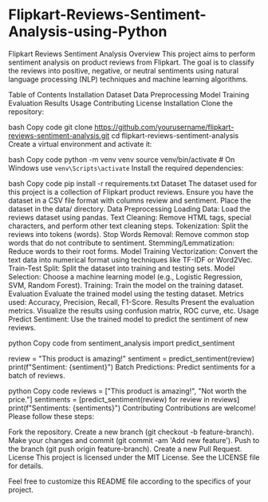 # Flipkart-Reviews-Sentiment-Analysis-using-Python
Flipkart Reviews Sentiment Analysis
Overview
This project aims to perform sentiment analysis on product reviews from Flipkart. The goal is to classify the reviews into positive, negative, or neutral sentiments using natural language processing (NLP) techniques and machine learning algorithms.

Table of Contents
Installation
Dataset
Data Preprocessing
Model Training
Evaluation
Results
Usage
Contributing
License
Installation
Clone the repository:

bash
Copy code
git clone https://github.com/yourusername/flipkart-reviews-sentiment-analysis.git
cd flipkart-reviews-sentiment-analysis
Create a virtual environment and activate it:

bash
Copy code
python -m venv venv
source venv/bin/activate  # On Windows use `venv\Scripts\activate`
Install the required dependencies:

bash
Copy code
pip install -r requirements.txt
Dataset
The dataset used for this project is a collection of Flipkart product reviews.
Ensure you have the dataset in a CSV file format with columns review and sentiment.
Place the dataset in the data/ directory.
Data Preprocessing
Loading Data: Load the reviews dataset using pandas.
Text Cleaning: Remove HTML tags, special characters, and perform other text cleaning steps.
Tokenization: Split the reviews into tokens (words).
Stop Words Removal: Remove common stop words that do not contribute to sentiment.
Stemming/Lemmatization: Reduce words to their root forms.
Model Training
Vectorization: Convert the text data into numerical format using techniques like TF-IDF or Word2Vec.
Train-Test Split: Split the dataset into training and testing sets.
Model Selection: Choose a machine learning model (e.g., Logistic Regression, SVM, Random Forest).
Training: Train the model on the training dataset.
Evaluation
Evaluate the trained model using the testing dataset.
Metrics used: Accuracy, Precision, Recall, F1-Score.
Results
Present the evaluation metrics.
Visualize the results using confusion matrix, ROC curve, etc.
Usage
Predict Sentiment: Use the trained model to predict the sentiment of new reviews.

python
Copy code
from sentiment_analysis import predict_sentiment

review = "This product is amazing!"
sentiment = predict_sentiment(review)
print(f"Sentiment: {sentiment}")
Batch Predictions: Predict sentiments for a batch of reviews.

python
Copy code
reviews = ["This product is amazing!", "Not worth the price."]
sentiments = [predict_sentiment(review) for review in reviews]
print(f"Sentiments: {sentiments}")
Contributing
Contributions are welcome! Please follow these steps:

Fork the repository.
Create a new branch (git checkout -b feature-branch).
Make your changes and commit (git commit -am 'Add new feature').
Push to the branch (git push origin feature-branch).
Create a new Pull Request.
License
This project is licensed under the MIT License. See the LICENSE file for details.

Feel free to customize this README file according to the specifics of your project.
